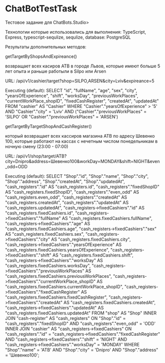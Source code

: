 # ChatBotTestTask

Тестовое задание для ChatBots.Studio>

Технологии которые использовались для выполнения:
  TypeScript, Express, typescript-sequlize, sequlize, database: PostgreSQL

Результаты дополнительных методов:


  getTargetByShopsAndExpireance()

  возвращает всех касиров ATB в городе Львов, которые имеют больше 5 лет опыта и раньше работыли в Silpo или Arsen

  URL:  /api/v1/cashier/target?shop=SILPO,ARSEN&city=Lviv&expireance=5

  Executing (default): SELECT "id", "fullName", "age", "sex", "city", "yearsOfExperience", "shift", "worksDay", "previousWorkPlaces", "currentWorkPlace_shopID",  "fixedCashRegister", "createdAt", "updatedAt" FROM "cashier" AS "Cashier" WHERE "Cashier"."yearsOfExperience" > '5' AND "Cashier"."city" = 'Lviv' AND ("Cashier"."previousWorkPlaces" = 'SILPO' OR "Cashier"."previousWorkPlaces" = 'ARSEN')


  getTargetByTargetShopAndCashRegister()

  который возвращает всех кассиров магазина ATB по адресу Шевенко 100, которые работают на кассах с нечетным числом понедельникам в ночную смену (23:00 - 07:00)

  URL: /api/v1/shop/target/ATB?city=Dnipro&address=Шевенко100&workDay=MONDAY&shift=NIGHT&even_odd=ODD

  Executing (default): SELECT "Shop"."id", "Shop"."name", "Shop"."city", "Shop"."address", "Shop"."createdAt", "Shop"."updatedAt", "cash_registers"."id" AS "cash_registers.id", "cash_registers"."fixedShopID" AS "cash_registers.fixedShopID", "cash_registers"."even_odd" AS "cash_registers.even_odd", "cash_registers"."createdAt" AS "cash_registers.createdAt", "cash_registers"."updatedAt" AS "cash_registers.updatedAt", "cash_registers->fixedCashiers"."id" AS "cash_registers.fixedCashiers.id", "cash_registers->fixedCashiers"."fullName" AS "cash_registers.fixedCashiers.fullName", "cash_registers->fixedCashiers"."age" AS "cash_registers.fixedCashiers.age", "cash_registers->fixedCashiers"."sex" AS "cash_registers.fixedCashiers.sex", "cash_registers->fixedCashiers"."city" AS "cash_registers.fixedCashiers.city", "cash_registers->fixedCashiers"."yearsOfExperience" AS "cash_registers.fixedCashiers.yearsOfExperience", "cash_registers->fixedCashiers"."shift" AS "cash_registers.fixedCashiers.shift", "cash_registers->fixedCashiers"."worksDay" AS "cash_registers.fixedCashiers.worksDay", "cash_registers->fixedCashiers"."previousWorkPlaces" AS "cash_registers.fixedCashiers.previousWorkPlaces", "cash_registers->fixedCashiers"."currentWorkPlace_shopID" AS "cash_registers.fixedCashiers.currentWorkPlace_shopID", "cash_registers->fixedCashiers"."fixedCashRegister" AS "cash_registers.fixedCashiers.fixedCashRegister", "cash_registers->fixedCashiers"."createdAt" AS "cash_registers.fixedCashiers.createdAt", "cash_registers->fixedCashiers"."updatedAt" AS "cash_registers.fixedCashiers.updatedAt" FROM "shop" AS "Shop" INNER JOIN "cash-register" AS "cash_registers" ON "Shop"."id" = "cash_registers"."fixedShopID" AND "cash_registers"."even_odd" = 'ODD' INNER JOIN "cashier" AS "cash_registers->fixedCashiers" ON "cash_registers"."id" = "cash_registers->fixedCashiers"."fixedCashRegister" AND "cash_registers->fixedCashiers"."shift" = 'NIGHT' AND "cash_registers->fixedCashiers"."worksDay" = 'MONDAY' WHERE "Shop"."name" = 'ATB' AND "Shop"."city" = 'Dnipro' AND "Shop"."address" = 'Шевенко100';

